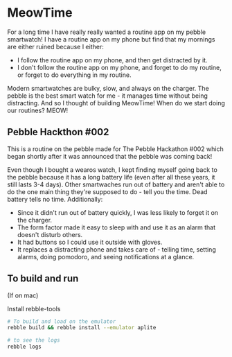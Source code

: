 # MeowTime
For a long time I have really really wanted a routine app on my pebble
smartwatch! I have a routine app on my phone but find that my mornings are
either ruined because I either: 

* I follow the routine app on my phone, and then get distracted by it.
* I don't follow the routine app on my phone, and forget to do my routine, or forget to do everything in my routine.

Modern smartwatches are bulky, slow, and always on the charger. The pebble is
the best smart watch for me - it manages time without being distracting. And so
I thought of building MeowTime! When do we start doing our routines? MEOW!

## Pebble Hackthon #002
This is a routine on the pebble made for The Pebble Hackathon #002 which began
shortly after it was announced that the pebble was coming back!

Even though I bought a wearos watch, I kept finding myself going back to the
pebble because it has a long battery life (even after all these years, it still
lasts 3-4 days). Other smartwaches run out of battery and aren't able to do the
one main thing they're supposed to do - tell you the time. Dead battery tells no
time. Additionally:

* Since it didn't run out of battery quickly, I was less likely to forget it on the charger.
* The form factor made it easy to sleep with and use it as an alarm that doesn't disturb others.
* It had buttons so I could use it outside with gloves.
* It replaces a distracting phone and takes care of - telling time, setting alarms, doing pomodoro, and seeing notifications at a glance.



## To build and run
(If on mac)

Install rebble-tools

```sh
# To build and load on the emulator
rebble build && rebble install --emulator aplite

# to see the logs
rebble logs
```
